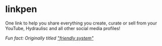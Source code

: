 # linkpen
One link to help you share everything you create, curate or sell from your YouTube, Hydraulisc and all other social media profiles!

_Fun fact: Originally titled <a href="https://cdn.hydraulisc.net/MNx6GNg9TybX.png" target="_blank">"friendly system"</a>_
